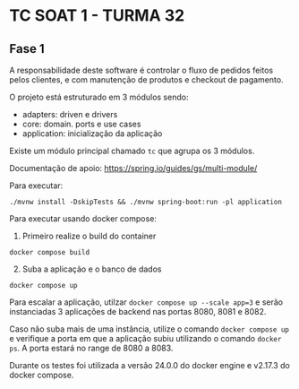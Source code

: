 # TC SOAT 1 - TURMA 32

## Fase 1

A responsabilidade deste software é controlar o fluxo de pedidos feitos pelos clientes, e com manutenção de produtos e checkout de pagamento.

O projeto está estruturado em 3 módulos sendo: 

- adapters: driven e drivers 
- core: domain. ports e use cases
- application: inicialização da aplicação

Existe um módulo principal chamado `tc` que agrupa os 3 módulos.

Documentação de apoio: https://spring.io/guides/gs/multi-module/ 

Para executar:

```
./mvnw install -DskipTests && ./mvnw spring-boot:run -pl application
```

Para executar usando docker compose: 

1. Primeiro realize o build do container

```
docker compose build
```

2. Suba a aplicação e o banco de dados

```
docker compose up
```

Para escalar a aplicação, utilzar `docker compose up --scale app=3` e serão instanciadas 3 aplicações de backend nas portas 8080, 8081 e 8082.

Caso não suba mais de uma instância, utilize o comando `docker compose up` e verifique a porta em que a aplicação subiu utilizando o comando `docker ps`. A porta estará no range de 8080 a 8083.

Durante os testes foi utilizada a versão 24.0.0 do docker engine e v2.17.3 do docker compose.
